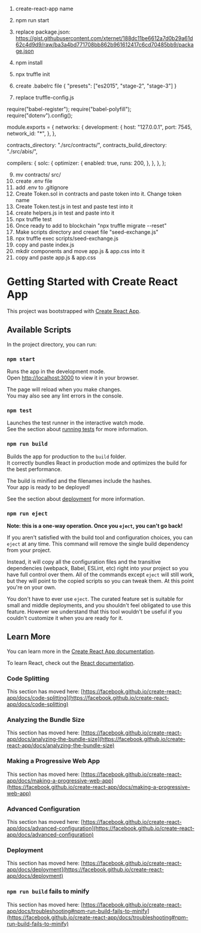

1. create-react-app name
2. npm run start
3. replace package.json: 
https://gist.githubusercontent.com/xternet/188dc11be6612a7d0b29a61d62c4d9d9/raw/ba3a4bd771708bb862b961612417c6cd70485bb9/package.json

5. npm install
6. npx truffle init
7. create .babelrc file 
	{
	"presets": ["es2015", "stage-2", "stage-3"]
	}

8. replace truffle-config.js

require("babel-register");
require("babel-polyfill");
require("dotenv").config();

module.exports = {
  networks: {
    development: {
      host: "127.0.0.1",
      port: 7545,
      network_id: "*",
    },
  },

  contracts_directory: "./src/contracts/",
  contracts_build_directory: "./src/abis/",

  compilers: {
    solc: {
      optimizer: {
        enabled: true,
        runs: 200,
      },
    },
  },
};


9. mv contracts/ src/ 
10. create .env file
11. add .env to .gitignore
12. Create Token.sol in contracts and paste token into it. Change token name
13. Create Token.test.js in test and paste test into it
14. create helpers.js in test and paste into it
15. npx truffle test
16. Once ready to add to blockchain "npx truffle migrate --reset"
17. Make scripts directory and creaet file "seed-exchange.js"
18. npx truffle exec scripts/seed-exchange.js
19. copy and paste index.js
20. mkdir components and move app.js & app.css into it
21. copy and paste app.js & app.css





# Getting Started with Create React App

This project was bootstrapped with [Create React App](https://github.com/facebook/create-react-app).

## Available Scripts

In the project directory, you can run:

### `npm start`

Runs the app in the development mode.\
Open [http://localhost:3000](http://localhost:3000) to view it in your browser.

The page will reload when you make changes.\
You may also see any lint errors in the console.

### `npm test`

Launches the test runner in the interactive watch mode.\
See the section about [running tests](https://facebook.github.io/create-react-app/docs/running-tests) for more information.

### `npm run build`

Builds the app for production to the `build` folder.\
It correctly bundles React in production mode and optimizes the build for the best performance.

The build is minified and the filenames include the hashes.\
Your app is ready to be deployed!

See the section about [deployment](https://facebook.github.io/create-react-app/docs/deployment) for more information.

### `npm run eject`

**Note: this is a one-way operation. Once you `eject`, you can't go back!**

If you aren't satisfied with the build tool and configuration choices, you can `eject` at any time. This command will remove the single build dependency from your project.

Instead, it will copy all the configuration files and the transitive dependencies (webpack, Babel, ESLint, etc) right into your project so you have full control over them. All of the commands except `eject` will still work, but they will point to the copied scripts so you can tweak them. At this point you're on your own.

You don't have to ever use `eject`. The curated feature set is suitable for small and middle deployments, and you shouldn't feel obligated to use this feature. However we understand that this tool wouldn't be useful if you couldn't customize it when you are ready for it.

## Learn More

You can learn more in the [Create React App documentation](https://facebook.github.io/create-react-app/docs/getting-started).

To learn React, check out the [React documentation](https://reactjs.org/).

### Code Splitting

This section has moved here: [https://facebook.github.io/create-react-app/docs/code-splitting](https://facebook.github.io/create-react-app/docs/code-splitting)

### Analyzing the Bundle Size

This section has moved here: [https://facebook.github.io/create-react-app/docs/analyzing-the-bundle-size](https://facebook.github.io/create-react-app/docs/analyzing-the-bundle-size)

### Making a Progressive Web App

This section has moved here: [https://facebook.github.io/create-react-app/docs/making-a-progressive-web-app](https://facebook.github.io/create-react-app/docs/making-a-progressive-web-app)

### Advanced Configuration

This section has moved here: [https://facebook.github.io/create-react-app/docs/advanced-configuration](https://facebook.github.io/create-react-app/docs/advanced-configuration)

### Deployment

This section has moved here: [https://facebook.github.io/create-react-app/docs/deployment](https://facebook.github.io/create-react-app/docs/deployment)

### `npm run build` fails to minify

This section has moved here: [https://facebook.github.io/create-react-app/docs/troubleshooting#npm-run-build-fails-to-minify](https://facebook.github.io/create-react-app/docs/troubleshooting#npm-run-build-fails-to-minify)
